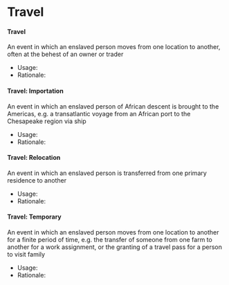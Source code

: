 # Travel

#### Travel

An event in which an enslaved person moves from one location to another, often at the behest of an owner or trader

* Usage:
* Rationale:

#### Travel: Importation

An event in which an enslaved person of African descent is brought to the Americas, e.g. a transatlantic voyage from an African port to the Chesapeake region via ship

* Usage:
* Rationale:

#### Travel: Relocation

An event in which an enslaved person is transferred from one primary residence to another

* Usage:
* Rationale:

#### Travel: Temporary

An event in which an enslaved person moves from one location to another for a finite period of time, e.g. the transfer of someone from one farm to another for a work assignment, or the granting of a travel pass for a person to visit family

* Usage:
* Rationale:
